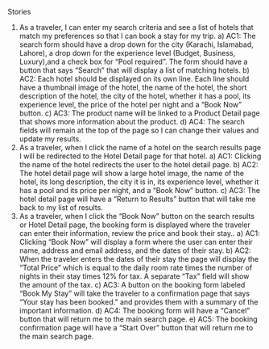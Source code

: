 Stories
1) As a traveler, I can enter my search criteria and see a list of hotels that match my
preferences so that I can book a stay for my trip.
a) AC1: The search form should have a drop down for the city (Karachi, Islamabad,
Lahore), a drop down for the experience level (Budget, Business, Luxury),and a
check box for “Pool required”. The form should have a button that says “Search”
that will display a list of matching hotels.
b) AC2: Each hotel should be displayed on its own line. Each line should have a
thumbnail image of the hotel, the name of the hotel, the short description of the
hotel, the city of the hotel, whether it has a pool, its experience level, the price of
the hotel per night and a “Book Now” button.
c) AC3: The product name will be linked to a Product Detail page that shows more
information about the product.
d) AC4: The search fields will remain at the top of the page so I can change their
values and update my results.
2) As a traveler, when I click the name of a hotel on the search results page I will be
redirected to the Hotel Detail page for that hotel.
a) AC1: Clicking the name of the hotel redirects the user to the hotel detail page.
b) AC2: The hotel detail page will show a large hotel image, the name of the hotel,
its long description, the city it is in, its experience level, whether it has a pool and
its price per night, and a “Book Now” button.
c) AC3: The hotel detail page will have a “Return to Results” button that will take me
back to my list of results.
3) As a traveler, when I click the “Book Now” button on the search results or Hotel Detail
page, the booking form is displayed where the traveler can enter their information,
review the price and book their stay..
a) AC1: Clicking “Book Now” will display a form where the user can enter their
name, address and email address, and the dates of their stay.
b) AC2: When the traveler enters the dates of their stay the page will display the
“Total Price” which is equal to the daily room rate times the number of nights in
their stay times 12% for tax. A separate “Tax” field will show the amount of the
tax.
c) AC3: A button on the booking form labeled “Book My Stay” will take the traveler
to a confirmation page that says “Your stay has been booked.” and provides them
with a summary of the important information.
d) AC4: The booking form will have a “Cancel” button that will return me to the main
search page.
e) AC5: The booking confirmation page will have a “Start Over” button that will
return me to the main search page.